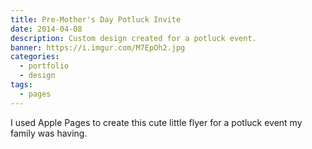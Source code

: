 ```yaml
---
title: Pre-Mother's Day Potluck Invite
date: 2014-04-08
description: Custom design created for a potluck event.
banner: https://i.imgur.com/M7EpOh2.jpg
categories:
  - portfolio
  - design
tags:
  - pages
---
```


I used Apple Pages to create this cute little flyer for a potluck event my family was having.
